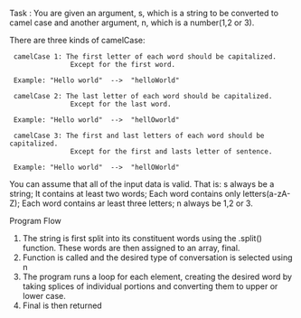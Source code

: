 Task : You are given an argument, s, which is a string to be converted to camel case and another argument, n, which is a number(1,2 or 3). 

There are three kinds of camelCase:

```
 camelCase 1: The first letter of each word should be capitalized. 
               Except for the first word.

 Example: "Hello world"  -->  "helloWorld"

 camelCase 2: The last letter of each word should be capitalized. 
               Except for the last word. 

 Example: "Hello world"  -->  "hellOworld"

 camelCase 3: The first and last letters of each word should be capitalized. 
               Except for the first and lasts letter of sentence. 

 Example: "Hello world"  -->  "hellOWorld"
```
You can assume that all of the input data is valid. That is: s always be a string; It contains at least two words; Each word contains only letters(a-zA-Z); Each word contains ar least three letters; n always be 1,2 or 3.


Program Flow
1. The string is first split into its constituent words using the .split() function. These words are then assigned to an array, final.
2. Function is called and the desired type of conversation is selected using n
3. The program runs a loop for each element, creating the desired word by taking splices of individual portions and converting them to upper or lower case.
4. Final is then returned
